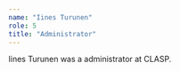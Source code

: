 ```yaml
---
name: "Iines Turunen"
role: 5 
title: "Administrator"
---
```

Iines Turunen was a administrator at CLASP.
